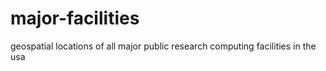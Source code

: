 # major-facilities
geospatial locations of all major public research computing facilities in the usa
